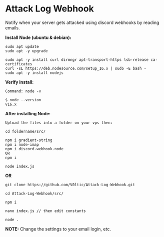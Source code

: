# Attack Log Webhook
 Notify when your server gets attacked using discord webhooks by reading emails.

**Install Node (ubuntu & debian):**
```
sudo apt update
sudo apt -y upgrade

sudo apt -y install curl dirmngr apt-transport-https lsb-release ca-certificates
curl -sL https://deb.nodesource.com/setup_16.x | sudo -E bash -
sudo apt -y install nodejs
```

**Verify install:**
```
Command: node -v

$ node --version
v16.x
```

**After installing Node:**
```
Upload the files into a folder on your vps then:

cd foldername/src/

npm i gradient-string
npm i node-imap
npm i discord-webhook-node
OR
npm i

node index.js
```
**OR**
```
git clone https://github.com/V0ltic/Attack-Log-Webhook.git

cd Attack-Log-Webhook/src/

npm i

nano index.js // then edit constants

node .
```

**NOTE:** Change the settings to your email login, etc.
